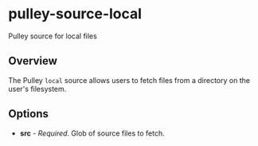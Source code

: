 # pulley-source-local
Pulley source for local files

## Overview
The Pulley `local` source allows users to fetch files from a directory on the user's filesystem.

## Options
* **src** - _Required_. Glob of source files to fetch.
